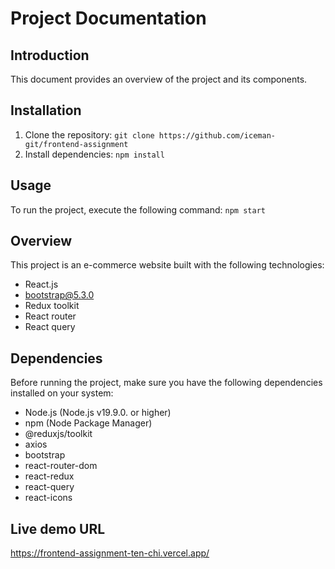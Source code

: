 # Project Documentation

## Introduction
This document provides an overview of the project and its components.

## Installation
1. Clone the repository: `git clone https://github.com/iceman-git/frontend-assignment`
2. Install dependencies: `npm install`

## Usage
To run the project, execute the following command: `npm start`

## Overview
This project is an e-commerce website built with the following technologies:

- React.js
- bootstrap@5.3.0
- Redux toolkit
- React router
- React query

## Dependencies
Before running the project, make sure you have the following dependencies installed on your system:

- Node.js (Node.js v19.9.0. or higher)
- npm (Node Package Manager)
- @reduxjs/toolkit
- axios
- bootstrap
- react-router-dom
- react-redux
- react-query
- react-icons

## Live demo URL
https://frontend-assignment-ten-chi.vercel.app/


